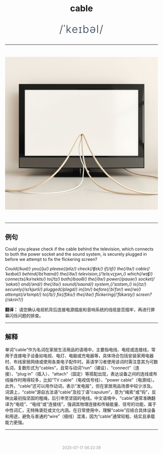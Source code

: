 <div align="center">

# cable

<div style="margin: 30px 0;">
<h1 style="font-size: 2.5em; font-weight: 300; letter-spacing: 2px; margin: 0; color: #2c3e50;">
/ˈkeɪbəl/
</h1>
</div>

</div>

---

<div align="center" style="margin: 40px 0;">

![cable](images/cable.png)

</div>

---

## 例句

Could you please check if the cable behind the television, which connects to both the power socket and the sound system, is securely plugged in before we attempt to fix the flickering screen?

*Could(/kʊd/) you(/ju/) please(/pliz/) check(/ʧɛk/) if(/ɪf/) the(/ðə/) cable(/ˈkeɪbəl/) behind(/bɪˈhaɪnd/) the(/ðə/) television,(/ˈtɛləˌvɪʒən,/) which(/wɪʧ/) connects(/kəˈnɛkts/) to(/tɪ/) both(/boʊθ/) the(/ðə/) power(/paʊər/) socket(/ˈsɑkət/) and(/ənd/) the(/ðə/) sound(/saʊnd/) system,(/ˈsɪstəm,/) is(/ɪz/) securely(/sɪˈkjʊrli/) plugged(/pləgd/) in(/ɪn/) before(/ˌbiˈfɔr/) we(/wi/) attempt(/əˈtɛmpt/) to(/tɪ/) fix(/fɪks/) the(/ðə/) flickering(/ˈflɪkərɪŋ/) screen?(/skrin?/)*

**翻译：** 请您确认电视机背后连接电源插座和音响系统的线缆是否插牢，再进行屏幕闪烁问题的排查。

---

## 解释

单词“cable”作为名词在家居生活用品的语境中，主要指电线、电缆或连接线，常用于连接电子设备如电视、电灯、电脑或充电器等，具体场合包括安装家用电器时、布线家居网络或使用各类电子配件时。英语学习者使用该词时需注意其为可数名词，复数形式为“cables”，且常与动词“run”（铺设）、“connect”（连接）、“plug in”（插入）、“attach”（固定）等搭配出现，表达设备之间的连线或布线操作时用得较多，比如“TV cable”（电视信号线）、“power cable”（电源线）。此外，“cable”还可以用作动词，表示“发电报”，但在家居用品场景中较少涉及。词源上，“cable”源自古法语“cable”及拉丁语“capulum”，意为“绳索”或“钩”，反映出最初指坚固的粗绳，后引申至坚固的电线。中文语境中，“cable”通常准确翻译为“电缆”、“电线”或“连接线”，强调其物理连接和传输能量、信号的功能，属于中性词汇，无特殊褒贬或文化内涵。在日常使用中，理解“cable”应结合具体设备和用途，避免与普通的“wire”（细线）混淆，因为“cable”通常较粗、结实且承载能力更强。


---

<div align="center" style="margin-top: 50px;">
<small style="color: #999; font-size: 0.9em;">2025-07-17 06:22:39</small>
</div>
